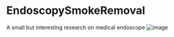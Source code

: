 # EndoscopySmokeRemoval
 A small but interesting research on medical endoscope
![image](https://github.com/ColaBreadQAQ/EndoscopySmokeRemoval/blob/master/example/example.gif)
